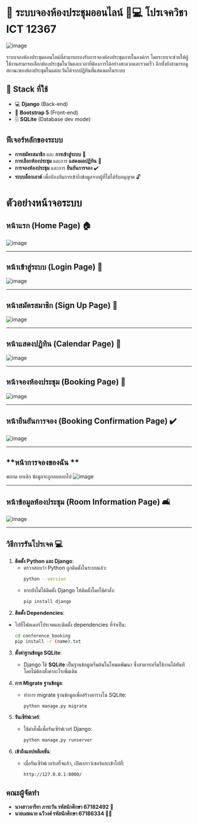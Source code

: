 # **🚀 ระบบจองห้องประชุมออนไลน์** 🏢💻  โปรเจควิชา ICT 12367

 ![image](https://github.com/user-attachments/assets/049a2e72-cd7a-4d10-918e-4d293504ac54)

ระบบจองห้องประชุมออนไลน์ที่สามารถรองรับการจองห้องประชุมภายในองค์กร โดยระบบจะช่วยให้ผู้ใช้งานสามารถเลือกห้องประชุมในวันและเวลาที่ต้องการได้อย่างสะดวกและรวดเร็ว อีกทั้งยังสามารถดูสถานะของห้องประชุมในแต่ละวันได้จากปฏิทินที่แสดงผลในระบบ

## 🧠 **Stack ที่ใช้**
- 💻 **Django** (Back-end)
- 🎨 **Bootstrap 5** (Front-end)
- 🗄 **SQLite** (Database dev mode)

## **ฟีเจอร์หลักของระบบ**
- **การสมัครสมาชิก** และ **การเข้าสู่ระบบ** 🔑
- **การเลือกห้องประชุม** และการ **แสดงผลปฏิทิน** 📅
- **การจองห้องประชุม** และการ **ยืนยันการจอง** ✔️
- **ระบบล็อกเอาต์** เพื่อป้องกันการเข้าถึงข้อมูลจากผู้ที่ไม่ได้รับอนุญาต 🔓
 # **ตัวอย่างหน้าจอระบบ**
## **หน้าแรก (Home Page) 🏠**
![image](https://github.com/user-attachments/assets/1ec8bf50-855b-4830-b309-599716737b07)

---
## **หน้าเข้าสู่ระบบ (Login Page) 🔑**
![image](https://github.com/user-attachments/assets/fd069f8d-4c1b-4bc3-b251-e3c35a328f01)

---
## **หน้าสมัครสมาชิก (Sign Up Page) 📝**
![image](https://github.com/user-attachments/assets/3cfe5849-0008-4934-b6be-a9736d2a029b)

---
## **หน้าแสดงปฏิทิน (Calendar Page) 📅**
![image](https://github.com/user-attachments/assets/f3f4d2ea-2cc4-4c11-8801-a4805e69e837)

---
## **หน้าจองห้องประชุม (Booking Page) 🏢**
![image](https://github.com/user-attachments/assets/a5b7ac70-46cf-4c01-956f-b3369a711370)

---
## **หน้ายืนยันการจอง (Booking Confirmation Page) ✔️**
![image](https://github.com/user-attachments/assets/a703fba9-4878-4b8d-bde5-a8aa5112ad90)

---
## **หน้าการจองของฉัน **
พอกด ยกเลิก ข้อมูลจะถูกลบออกไป
![image](https://github.com/user-attachments/assets/50a67197-7de0-49f8-9557-ec59dfd2dfce)

---
## **หน้าข้อมูลห้องประชุม (Room Information Page) 🛋️**
![image](https://github.com/user-attachments/assets/e3d63979-3029-4468-87e7-753f464142bb)

---

## **วิธีการรันโปรเจค** 💻

1. **ติดตั้ง Python และ Django**:
   - ตรวจสอบว่า Python ถูกติดตั้งในระบบแล้ว:
     ```bash
     python --version
     ```
   - หากยังไม่ได้ติดตั้ง Django ให้ติดตั้งโดยใช้คำสั่ง:
     ```bash
     pip install django
     ```
 2. **ติดตั้ง Dependencies**:
   - ไปที่โฟลเดอร์โปรเจคและติดตั้ง dependencies ที่จำเป็น:
     ```bash
     cd conference_booking
     pip install -r (name).txt
     ```

3. **ตั้งค่าฐานข้อมูล SQLite**:
   - Django ใช้ **SQLite** เป็นฐานข้อมูลเริ่มต้นในโหมดพัฒนา ซึ่งสามารถเริ่มใช้งานได้ทันที โดยไม่ต้องตั้งค่าอะไรเพิ่มเติม

4. **การ Migrate ฐานข้อมูล**:
   - ทำการ migrate ฐานข้อมูลเพื่อสร้างตารางใน SQLite:
     ```bash
     python manage.py migrate
     ```

5. **รันเซิร์ฟเวอร์**:
   - ใช้คำสั่งนี้เพื่อรันเซิร์ฟเวอร์ Django:
     ```bash
     python manage.py runserver
     ```

6. **เข้าถึงแอปพลิเคชัน**:
   - เมื่อรันเซิร์ฟเวอร์เสร็จแล้ว, เปิดเบราว์เซอร์และเข้าไปที่:
     ```
     http://127.0.0.1:8000/
     ```
  ## คณะผู้จัดทำ
- **นางสาวอารียา ภาระวัน รหัสนักศึกษา 67182492 🐶** 
- **นายเมฆฉาย ฉวีวงศ์ รหัสนักศึกษา 67186334 🐶💖**

  












